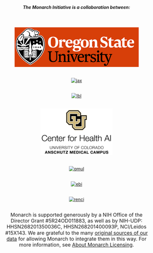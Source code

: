 <div class="home-page-section partners-section">

  ##### The **Monarch Initiative** is a collaboration between:

  <br />
  <div class="row">
    <div class="col-sm-6 col-md-4 collab">
      <a href="https://oregonstate.edu/" target="__blank">
        <img src="../../assets/img/osu.png" alt="osu" />
      </a>
    </div>
    <div class="col-sm-6 col-md-4 collab">
      <a href="https://www.jax.org/" target="__blank">
        <img src="../../assets/img/jackson.png" alt="jax" />
      </a>
    </div>
    <div class="col-sm-6 col-md-4 collab">
      <a href="https://www.lbl.gov/" target="__blank">
        <img src="../../assets/img/lbnl.jpeg" alt="lbl" />
      </a>
    </div>
    <div class="col-sm-6 col-md-4 collab">
      <a href="https://medschool.cuanschutz.edu/ai" target="__blank">
        <img src="../../assets/img/health-ai.png" alt="Center for Health AI" />
      </a>
    </div>
    <div class="col-sm-6 col-md-4 collab">
      <a href="https://www.qmul.ac.uk/smd/" target="__blank">
        <img src="../../assets/img/qmul.png" alt="qmul" />
      </a>
    </div>
    <div class="col-sm-6 col-md-4 collab">
      <a href="https://www.ebi.ac.uk/" target="__blank">
        <img src="../../assets/img/ebi.png" alt="ebi" />
      </a>
    </div>
    <div class="col-sm-6 col-md-4 collab">
      <a href="https://renci.org/" target="__blank">
        <img src="../../assets/img/renci.png" alt="renci" />
      </a>
    </div>
  </div>
  <p>
    Monarch is supported generously by a NIH Office of the Director Grant
    #5R24OD011883, as well as by NIH-UDP: HHSN268201350036C, HHSN268201400093P,
    NCI/Leidos #15X143. We are grateful to the many
    <a href="/about/data-sources">original sources of our data</a> for allowing
    Monarch to integrate them in this way. For more information, see
    <a href="/about/licensing">About Monarch Licensing</a>.
  </p>
</div>

<style lang="scss">
  @import "~@/style/variables";
  @import "~@/style/home-page";

  div.partners-section {
    padding: 15px 15px;
    background: $home-section-light-bg;
    text-align: center;

    img {
      max-width: 100%;
      max-height: 150px;
    }

    .collab {
      display: flex;
      justify-content: center;
      align-items: center;
      padding: 1rem;
    }

    p {
      text-align: center;
      font-size: 1rem;
      line-height: 1.2rem;
    }
  }
</style>
